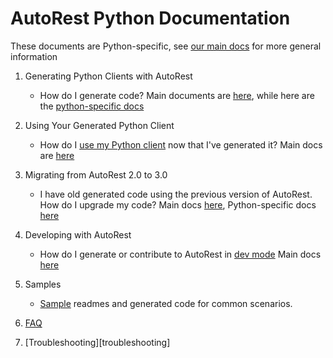 # AutoRest Python Documentation

These documents are Python-specific, see [our main docs][main_docs] for more general information


1. Generating Python Clients with AutoRest
    - How do I generate code? Main documents are [here][main_generate], while here are the [python-specific docs][python_generate]

2. Using Your Generated Python Client
    - How do I [use my Python client][python_client] now that I've generated it? Main docs are [here][main_client]

3. Migrating from AutoRest 2.0 to 3.0
    - I have old generated code using the previous version of AutoRest. How do I upgrade my code? Main docs [here][main_migrate], Python-specific docs [here][python_migrate]

4. Developing with AutoRest
    - How do I generate or contribute to AutoRest in [dev mode][python_dev] Main docs [here][main_dev]

5. Samples
    - [Sample][sample] readmes and generated code for common scenarios.

6. [FAQ][faq]

7. [Troubleshooting][troubleshooting]

<!-- LINKS -->
[main_docs]: https://github.com/Azure/autorest/tree/master/docs
[main_generate]: https://github.com/Azure/autorest/tree/master/docs/generate/readme.md
[python_generate]: ./generate/readme.md
[python_client]: ./client/readme.md
[main_client]: https://github.com/Azure/autorest/tree/master/docs/generate/client.md
[main_migrate]: https://github.com/Azure/autorest/tree/master/docs/migrate/readme.md
[python_migrate]: ./migrate/readme.md
[python_dev]: ./developer/readme.md
[main_dev]: https://github.com/Azure/autorest/tree/master/docs/dev/readme.md
[sample]: ./samples/readme.md
[faq]: ./faq.md
[trobleshooting]: ./troubleshooting.md
